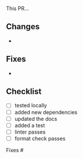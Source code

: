This PR...

## Changes

-

## Fixes
-

## Checklist

- [ ] tested locally
- [ ] added new dependencies
- [ ] updated the docs
- [ ] added a test
- [ ] linter passes
- [ ] format check passes

Fixes #